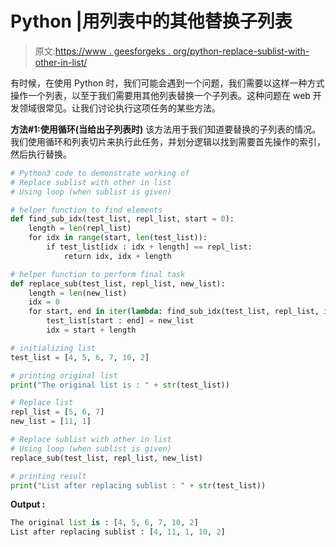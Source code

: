 # Python |用列表中的其他替换子列表

> 原文:[https://www . geesforgeks . org/python-replace-sublist-with-other-in-list/](https://www.geeksforgeeks.org/python-replace-sublist-with-other-in-list/)

有时候，在使用 Python 时，我们可能会遇到一个问题，我们需要以这样一种方式操作一个列表，以至于我们需要用其他列表替换一个子列表。这种问题在 web 开发领域很常见。让我们讨论执行这项任务的某些方法。

**方法#1:使用循环(当给出子列表时)**
该方法用于我们知道要替换的子列表的情况。我们使用循环和列表切片来执行此任务，并划分逻辑以找到需要首先操作的索引，然后执行替换。

```py
# Python3 code to demonstrate working of
# Replace sublist with other in list
# Using loop (when sublist is given)

# helper function to find elements 
def find_sub_idx(test_list, repl_list, start = 0):
    length = len(repl_list)
    for idx in range(start, len(test_list)):
        if test_list[idx : idx + length] == repl_list:
            return idx, idx + length

# helper function to perform final task
def replace_sub(test_list, repl_list, new_list):
    length = len(new_list)
    idx = 0
    for start, end in iter(lambda: find_sub_idx(test_list, repl_list, idx), None):
        test_list[start : end] = new_list
        idx = start + length

# initializing list
test_list = [4, 5, 6, 7, 10, 2]

# printing original list
print("The original list is : " + str(test_list))

# Replace list 
repl_list = [5, 6, 7]
new_list = [11, 1]

# Replace sublist with other in list
# Using loop (when sublist is given)
replace_sub(test_list, repl_list, new_list)

# printing result 
print("List after replacing sublist : " + str(test_list))
```

**Output :**

```py
The original list is : [4, 5, 6, 7, 10, 2]
List after replacing sublist : [4, 11, 1, 10, 2]

```